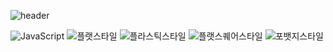![header](https://capsule-render.vercel.app/api?type=slice&color=auto&height=300&section=header&text=dder's%20github&fontAlign=63&fontAlignY=25&desc=Maple.gg&descAlignY=42&descAlign=60&fontSize=70&rotate=20)
<!--
**dder2013132/dder2013132** is a ✨ _special_ ✨ repository because its `README.md` (this file) appears on your GitHub profile.

Here are some ideas to get you started:

- 🔭 I’m currently working on ...
- 🌱 I’m currently learning ...
- 👯 I’m looking to collaborate on ...
- 🤔 I’m looking for help with ...
- 💬 Ask me about ...
- 📫 How to reach me: ...
- 😄 Pronouns: ...
- ⚡ Fun fact: ...
-->
![JavaScript](https://img.shields.io/badge/JavaScript-Expert-yellow?logo=javascript)
![플랫스타일](https://img.shields.io/badge/Style-Flat-blue?style=flat)
![플라스틱스타일](https://img.shields.io/badge/Style-Plastic-green?style=plastic)
![플랫스퀘어스타일](https://img.shields.io/badge/Style-Flat_Square-orange?style=flat-square)
![포뱃지스타일](https://img.shields.io/badge/Style-For_The_Badge-red?style=for-the-badge)

